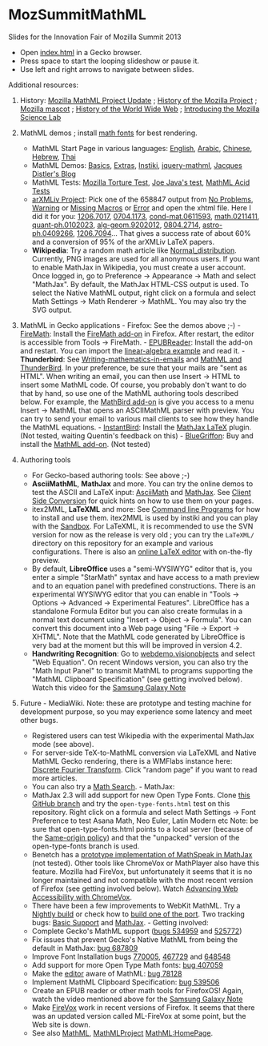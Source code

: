 MozSummitMathML
===============

Slides for the Innovation Fair of Mozilla Summit 2013

- Open [index.html](http://fred-wang.github.io/MozSummitMathML/index.html) in a Gecko browser.
- Press space to start the looping slideshow or pause it.
- Use left and right arrows to navigate between slides.

Additional resources:

  1. History: [Mozilla MathML Project Update](https://developer.mozilla.org/en-US/docs/Mozilla/MathML_Project/Updates) ; [History of the Mozilla Project](https://www.mozilla.org/en-US/about/history/) ; [Mozilla mascot](https://en.wikipedia.org/wiki/Mozilla_%28mascot%29) ; [History of the World Wide Web](https://en.wikipedia.org/wiki/History_of_the_World_Wide_Web) ; [Introducing the Mozilla Science Lab](https://blog.mozilla.org/blog/2013/06/14/5992/)

  2. MathML demos ; install [math fonts](https://developer.mozilla.org/en-US/docs/Mozilla/MathML_Project/Fonts) for best rendering.
     - MathML Start Page in various languages: [English](https://developer.mozilla.org/en-US/docs/Mozilla/MathML_Project/Start), [Arabic](https://developer.mozilla.org/ar/docs/Mozilla_MathML_Project/Start), [Chinese](https://developer.mozilla.org/zh-CN/docs/Mozilla_MathML_Project/Start), [Hebrew](https://developer.mozilla.org/he/docs/Mozilla_MathML_Project/Start), [Thai](https://developer.mozilla.org/th/docs/Mozilla_MathML_Project/Start)
     - MathML Demos: [Basics](https://developer.mozilla.org/en-US/docs/Mozilla/MathML_Project/Basics), [Extras](https://developer.mozilla.org/fr/docs/Mozilla/MathML_Project/Extras), [Instiki](http://golem.ph.utexas.edu/wiki/instiki/show/Sandbox), [jquery-mathml](http://sdiehl.github.io/jquery-mathml/), [Jacques Distler's Blog](http://golem.ph.utexas.edu/~distler/blog/archives/002561.html)
     - MathML Tests: [Mozilla Torture Test](https://developer.mozilla.org/en-US/docs/Mozilla/MathML_Project/MathML_Torture_Test), [Joe Java's test](https://eyeasme.com/Joe/MathML/MathML_browser_test), [MathML Acid Tests](https://github.com/fred-wang/AcidTestsMathML#mathml-acid-tests)
     - [arXMLiv Project](http://arxmliv.kwarc.info/): Pick one of the 658847
     output from 
    [No Problems](http://arxmliv.kwarc.info/retval_detail.php?retval=no_problems),  [Warning](http://arxmliv.kwarc.info/retval_detail.php?retval=warning) or
    [Missing Macros](http://arxmliv.kwarc.info/retval_detail.php?retval=missing_macros) or [Error](http://arxmliv.kwarc.info/retval_detail.php?retval=error) and open the xhtml file. Here I did it for you: [1206.7017](http://arxmliv.kwarc.info/files/1206/1206.7017/1206.7017.xhtml), [0704.1173](http://arxmliv.kwarc.info/files/0704/0704.1173/0704.1173.xhtml), [cond-mat.0611593](http://arxmliv.kwarc.info/files/0611/cond-mat.0611593/cond-mat.0611593.xhtml), [math.0211411](http://arxmliv.kwarc.info/files/0211/math.0211411/math.0211411.xhtml), [quant-ph.0102023](http://arxmliv.kwarc.info/files/0102/quant-ph.0102023/quant-ph.0102023.xhtml), [alg-geom.9202012](http://arxmliv.kwarc.info/files/9202/alg-geom.9202012/alg-geom.9202012.xhtml), [0804.2714](http://arxmliv.kwarc.info/files/0804/0804.2714/0804.2714.xhtml), [astro-ph.0409266](http://arxmliv.kwarc.info/files/0409/astro-ph.0409266/astro-ph.0409266.xhtml), [1206.7094](http://arxmliv.kwarc.info/files/1206/1206.7094/1206.7094.xhtml)... That gives a success rate of about 60% and
    a conversion of 95% of the arXMLiv LaTeX papers.
     - **Wikipedia**: Try a random math article like [Normal_distribution](https://en.wikipedia.org/wiki/Normal_distribution).
     Currently, PNG images are used for all
    anonymous users. If you want to enable MathJax in Wikipedia, you must create
    a user account. Once logged in, go to Preference → Appearance → Math and
    select "MathJax". By default, the MathJax HTML-CSS output is used. To select
    the Native MathML output, right click on a formula and select 
    Math Settings → Math Renderer → MathML. You may also try the SVG output. 

  3. MathML in Gecko applications
    - Firefox: See the demos above ;-)
    - [FireMath](http://www.firemath.info/): Install the
      [FireMath add-on](https://addons.mozilla.org/firefox/addon/firemath/)
      in Firefox. After restart, the editor is accessible from Tools → FireMath.
    - [EPUBReader](https://addons.mozilla.org/firefox/addon/epubreader/):
      Install the add-on and restart. You can import the 
      [linear-algebra example](http://code.google.com/p/epub-samples/wiki/SamplesListing#linear-algebra) and read it.
    - **Thunderbird**: See [Writing-mathematics-in-emails](http://www.maths-informatique-jeux.com/blog/frederic/?post/2012/11/14/Writing-mathematics-in-emails)
  and [MathML and ThunderBird](http://www.glazman.org/weblog/dotclear/index.php?post/2012/11/16/MathML-and-Thunderbird). In your preference, be sure
    that your mails are "sent as HTML". When writing an email, you can then use
    Insert → HTML to insert some MathML code. Of course, you probably don't want
    to do that by hand, so use one of the MathML authoring tools described
    below. For example, the
    [MathBird add-on](http://disruptive-innovations.com/zoo/MathBird/) is
    give you access to a menu Insert → MathML that opens an ASCIIMathML
    parser with preview. You can try to send your email to various mail clients
    to see how they handle the MathML equations.
    - [InstantBird](http://www.instantbird.com/): Install the
    [MathJax LaTeX](https://addons.instantbird.org/en-US/instantbird/addon/340)
    plugin. (Not tested, waiting Quentin's feedback on this)
    - [BlueGriffon](http://bluegriffon.org/): Buy and install the
    [MathML add-on](http://www.bluegriffon.com/index.php?pages/MathML). (Not
    tested)

  4. Authoring tools
     - For Gecko-based authoring tools: See above ;-)
     - **AsciiMathML**, **MathJax** and more. You can try the online demos
       to test the ASCII and LaTeX input:
       [AsciiMath](http://www1.chapman.edu/~jipsen/mathml/asciimathdemo.html) and
        [MathJax](http://cdn.mathjax.org/mathjax/latest/test/sample-dynamic.html).
        See
        [Client Side Conversion](https://developer.mozilla.org/en-US/docs/Web/MathML/Authoring#Client-side_Conversion) for quick hints on how to use them on            your pages.
     - itex2MML, **LaTeXML** and more: See [Command line Programs](https://developer.mozilla.org/en-US/docs/Web/MathML/Authoring#Command-line_Programs) for
       how to install and use them.
       itex2MML is used by instiki and you can play with the
       [Sandbox](http://golem.ph.utexas.edu/wiki/instiki/show/Sandbox).
       For LaTeXML, it is recommended to use the SVN version for now as the
       release is very old ; you can try the `LaTeXML/` directory on this
       repository for an example and various configurations.
       There is also an [online LaTeX editor](http://latexml.mathweb.org/editor)
       with on-the-fly preview.
     - By default, **LibreOffice** uses a "semi-WYSIWYG" editor that is, you
      enter a simple "StarMath" syntax and have access to a math preview and to
      an equation panel with predefined constructions.
      There is an experimental WYSIWYG
      editor that
      you can enable in "Tools → Options → Advanced → Experimental Features".
      LibreOffice has a standalone Formula Editor but you can also create
      formulas in a normal text document using
      "Insert → Object → Formula". You can convert this document into
      a Web page using "File → Export → XHTML". Note that the MathML code
      generated by LibreOffice is very bad at the moment but this will be
      improved in version 4.2.
     - **Handwriting Recognition**: Go to
       [webdemo.visionobjects](http://webdemo.visionobjects.com) and select
       "Web Equation". On recent Windows version, you can also try the
       "Math Input Panel" to transmit MathML to programs supporting the
       "MathML Clipboard Specification" (see getting involved below).
       Watch this video for the
       [Samsung Galaxy Note](https://www.youtube.com/watch?v=ksBWWpbsOk0)

  5. Future
    - MediaWiki.  Note: these are
        prototype and testing machine for development purpose, so you may
        experience some latency and meet other bugs.
       - Registered users can test Wikipedia with the experimental
         MathJax mode (see above).
       - For server-side TeX-to-MathML conversion via LaTeXML and
    Native MathML Gecko rendering, there is a WMFlabs instance here:
    [Discrete Fourier Transform](http://math-test2.instance-proxy.wmflabs.org/wiki/Discrete_Fourier_transform). Click
       "random page" if you want to read more articles.
       - You can also try a [Math Search](http://math-test2.instance-proxy.wmflabs.org/wiki/Special:MathSearch?pattern=\exp%28%3Fx+%2B+%3Fy%29).
    - MathJax:
       - MathJax 2.3 will add support for new Open Type Fonts. Clone
       [this GitHub branch](https://github.com/fred-wang/MathJax/tree/open-type-fonts) and try the `open-type-fonts.html` test on this repository.
      Right click on a formula and select 
      Math Settings → Font Preference to test Asana Math, Neo Euler,
      Latin Modern etc
      Note: be sure that open-type-fonts.html points to a local server
      (because of the [Same-origin policy](https://developer.mozilla.org/en-US/docs/Web/JavaScript/Same_origin_policy_for_JavaScript)) and that the "unpacked"
      version of the open-type-fonts branch is used.
      - Benetch has a [prototype implementation of MathSpeak in MathJax](https://github.com/benetech/mathjax) (not tested). Other tools like ChromeVox or
      MathPlayer also have this feature. Mozilla had FireVox, but unfortunately
      it seems that it is no longer maintained and not compatible with the most
      recent version of Firefox (see getting involved below).
      Watch [Advancing Web Accessibility with ChromeVox](https://www.youtube.com/watch?v=YyWu9HB9QtU).
      - There have been a few improvements to WebKit MathML. Try a 
        [Nightly build](http://nightly.webkit.org) or check how
        to [build one of the port](http://trac.webkit.org/wiki#WebKitPorts).
        Two tracking bugs: [Basic Support](https://bugs.webkit.org/show_bug.cgi?id=99623) and [MathJax](https://bugs.webkit.org/show_bug.cgi?id=84019).
    - Getting involved:
      - Complete Gecko's MathML support ([bugs 534959](https://bugzilla.mozilla.org/show_bug.cgi?id=534959) and [525772](https://bugzilla.mozilla.org/show_bug.cgi?id=525772))
      - Fix issues that prevent Gecko's Native MathML from being the default in MathJax: [bug 687809](https://bugzilla.mozilla.org/show_bug.cgi?id=687809)
      - Improve Font Installation bugs [770005](https://bugzilla.mozilla.org/show_bug.cgi?id=770005), [467729](https://bugzilla.mozilla.org/show_bug.cgi?id=467729) and [648548](https://bugzilla.mozilla.org/show_bug.cgi?id=648548)
      - Add support for more Open Type Math fonts: [bug 407059](https://bugzilla.mozilla.org/show_bug.cgi?id=407059)
      - Make the [editor](http://dxr.mozilla.org/mozilla-central/source/editor) aware of MathML: [bug 78128](https://bugzilla.mozilla.org/show_bug.cgi?id=78128)
      - Implement MathML Clipboard Specification: [bug 539506](https://bugzilla.mozilla.org/show_bug.cgi?id=539506)
      - Create an EPUB reader or other math tools for FirefoxOS!
        Again, watch the video mentioned above for the
        [Samsung Galaxy Note](https://www.youtube.com/watch?v=ksBWWpbsOk0)
      - Make [FireVox](http://firevox.clcworld.net/) work in recent versions of Firefox. It seems that there was an updated version called ML-FireVox at some
      point, but the Web site is down. 
     - See also [MathML](https://developer.mozilla.org/docs/Web/MathML),
       [MathMLProject](https://developer.mozilla.org/en-US/docs/Mozilla/MathML_Project)
       [MathML:HomePage](https://wiki.mozilla.org/MathML:Home_Page).
